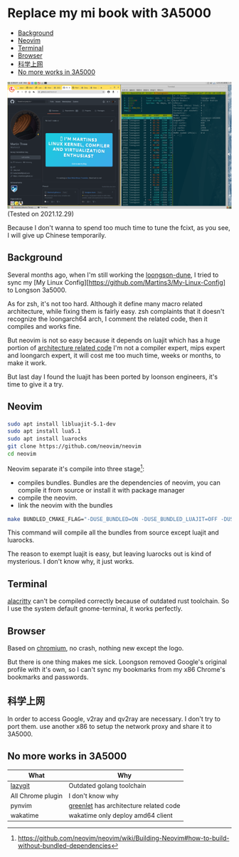 # Replace my mi book with 3A5000

<!-- vim-markdown-toc GitLab -->

- [Background](#background)
- [Neovim](#neovim)
- [Terminal](#terminal)
- [Browser](#browser)
- [科学上网](#科学上网)
- [No more works in 3A5000](#no-more-works-in-3a5000)

<!-- vim-markdown-toc -->
![](../img/3a5000.png)
(Tested on 2021.12.29)

Because I don't wanna to spend too much time to tune the fcixt, as you see, I will give up Chinese temporarily.
## Background
Several months ago, when I'm still working the [loongson-dune](https://github.com/Martins3/loongson-dune), I tried to
sync my [My Linux Config][https://github.com/Martins3/My-Linux-Config] to Longson 3a5000.

As for zsh, it's not too hard. Although it define many macro related architecture, while fixing them is fairly easy.
zsh complaints that it doesn't recognize the loongarch64 arch, I comment the related code, then it compiles and works fine.

But neovim is not so easy because it depends on luajit which has a huge portion of [architecture related code](https://github.com/LuaJIT/LuaJIT/blob/v2.1/src/vm_mips64.dasc)
I'm not a compiler expert, mips expert and loongarch expert, it will cost me too much time, weeks or months, to make it work.

But last day I found the luajit has been ported by loonson engineers, it's time to give it a try.

## Neovim
```sh
sudo apt install libluajit-5.1-dev
sudo apt install lua5.1
sudo apt install luarocks
git clone https://github.com/neovim/neovim
cd neovim
```

Neovim separate it's compile into three stage[^1]:
- compiles bundles. Bundles are the dependencies of neovim, you can compile it from source or install it with package manager
- compile the neovim.
- link the neovim with the bundles

```sh
make BUNDLED_CMAKE_FLAG="-DUSE_BUNDLED=ON -DUSE_BUNDLED_LUAJIT=OFF -DUSE_BUNDLED_LUAROCKS=OFF"
```
This command will compile all the bundles from source except luajit and luarocks.

The reason to exempt luajit is easy, but leaving luarocks out is kind of mysterious. I don't know why, it just works.

## Terminal
[alacritty](https://github.com/alacritty/alacritty) can't be compiled correctly because of outdated rust toolchain.
So I use the system default gnome-terminal, it works perfectly.

## Browser
Based on [chromium](https://www.chromium.org/), no crash, nothing new except the logo.

But there is one thing makes me sick. Loongson removed Google's original profile with it's own, so I can't sync my bookmarks from my x86 Chrome's bookmarks and passwords.
## 科学上网
In order to access Google, v2ray and qv2ray are necessary.
I don't try to port them. use another x86 to setup the network proxy and share it to 3A5000.

## No more works in 3A5000
| What                                                | Why                                                                                   |
|-----------------------------------------------------|---------------------------------------------------------------------------------------|
| [lazygit](https://github.com/jesseduffield/lazygit) | Outdated golang toolchain                                                             |
| All Chrome plugin                                   | I don't know why                                                                      |
| pynvim                                              | [greenlet](https://github.com/python-greenlet/greenlet) has architecture related code |
| wakatime                                            | wakatime only deploy amd64 client                                                     |

[^1]: https://github.com/neovim/neovim/wiki/Building-Neovim#how-to-build-without-bundled-dependencies
[^2]: https://martins3.github.io/gfw.html#share-proxy-cross-lan

